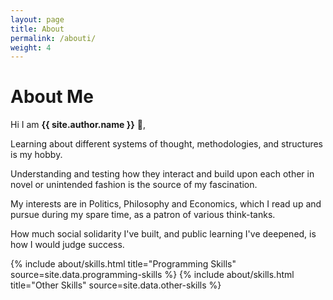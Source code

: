 ```yaml
---
layout: page
title: About
permalink: /abouti/
weight: 4
---
```


# **About Me**

Hi I am **{{ site.author.name }}** :wave:,<br>

Learning about different systems of thought, methodologies, and structures is my hobby.

Understanding and testing how they interact and build upon each other in novel or unintended fashion is the source of my fascination.

My interests are in Politics, Philosophy and Economics, which I read up and pursue during my spare time, as a patron of various think-tanks.

How much social solidarity I've built, and public learning I've deepened, is how I would judge success.

<div class="row">
{% include about/skills.html title="Programming Skills" source=site.data.programming-skills %}
{% include about/skills.html title="Other Skills" source=site.data.other-skills %}
</div>

<div class="row">
<!-- {% include about/timeline.html %} -->
</div>
